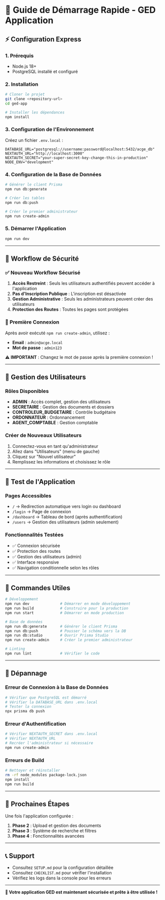 # 🚀 Guide de Démarrage Rapide - GED Application

## ⚡ Configuration Express

### 1. Prérequis
- Node.js 18+
- PostgreSQL installé et configuré

### 2. Installation
```bash
# Cloner le projet
git clone <repository-url>
cd ged-app

# Installer les dépendances
npm install
```

### 3. Configuration de l'Environnement
Créez un fichier `.env.local` :
```env
DATABASE_URL="postgresql://username:password@localhost:5432/acge_db"
NEXTAUTH_URL="http://localhost:3000"
NEXTAUTH_SECRET="your-super-secret-key-change-this-in-production"
NODE_ENV="development"
```

### 4. Configuration de la Base de Données
```bash
# Générer le client Prisma
npm run db:generate

# Créer les tables
npm run db:push

# Créer le premier administrateur
npm run create-admin
```

### 5. Démarrer l'Application
```bash
npm run dev
```

---

## 🔐 Workflow de Sécurité

### ✅ **Nouveau Workflow Sécurisé**

1. **Accès Restreint** : Seuls les utilisateurs authentifiés peuvent accéder à l'application
2. **Pas d'Inscription Publique** : L'inscription est désactivée
3. **Gestion Administrative** : Seuls les administrateurs peuvent créer des utilisateurs
4. **Protection des Routes** : Toutes les pages sont protégées

### 🔑 **Première Connexion**

Après avoir exécuté `npm run create-admin`, utilisez :
- **Email** : `admin@acge.local`
- **Mot de passe** : `admin123`

⚠️ **IMPORTANT** : Changez le mot de passe après la première connexion !

---

## 👥 Gestion des Utilisateurs

### **Rôles Disponibles**
- **ADMIN** : Accès complet, gestion des utilisateurs
- **SECRETAIRE** : Gestion des documents et dossiers
- **CONTROLEUR_BUDGETAIRE** : Contrôle budgétaire
- **ORDONNATEUR** : Ordonnancement
- **AGENT_COMPTABLE** : Gestion comptable

### **Créer de Nouveaux Utilisateurs**
1. Connectez-vous en tant qu'administrateur
2. Allez dans "Utilisateurs" (menu de gauche)
3. Cliquez sur "Nouvel utilisateur"
4. Remplissez les informations et choisissez le rôle

---

## 📱 Test de l'Application

### **Pages Accessibles**
- `/` → Redirection automatique vers login ou dashboard
- `/login` → Page de connexion
- `/dashboard` → Tableau de bord (après authentification)
- `/users` → Gestion des utilisateurs (admin seulement)

### **Fonctionnalités Testées**
- ✅ Connexion sécurisée
- ✅ Protection des routes
- ✅ Gestion des utilisateurs (admin)
- ✅ Interface responsive
- ✅ Navigation conditionnelle selon les rôles

---

## 🔧 Commandes Utiles

```bash
# Développement
npm run dev              # Démarrer en mode développement
npm run build            # Construire pour la production
npm run start            # Démarrer en mode production

# Base de données
npm run db:generate      # Générer le client Prisma
npm run db:push          # Pousser le schéma vers la DB
npm run db:studio        # Ouvrir Prisma Studio
npm run create-admin     # Créer le premier administrateur

# Linting
npm run lint             # Vérifier le code
```

---

## 🚨 Dépannage

### **Erreur de Connexion à la Base de Données**
```bash
# Vérifier que PostgreSQL est démarré
# Vérifier la DATABASE_URL dans .env.local
# Tester la connexion
npx prisma db push
```

### **Erreur d'Authentification**
```bash
# Vérifier NEXTAUTH_SECRET dans .env.local
# Vérifier NEXTAUTH_URL
# Recréer l'administrateur si nécessaire
npm run create-admin
```

### **Erreurs de Build**
```bash
# Nettoyer et réinstaller
rm -rf node_modules package-lock.json
npm install
npm run build
```

---

## 🎯 Prochaines Étapes

Une fois l'application configurée :

1. **Phase 2** : Upload et gestion des documents
2. **Phase 3** : Système de recherche et filtres
3. **Phase 4** : Fonctionnalités avancées

---

## 📞 Support

- Consultez `SETUP.md` pour la configuration détaillée
- Consultez `CHECKLIST.md` pour vérifier l'installation
- Vérifiez les logs dans la console pour les erreurs

---

**🎉 Votre application GED est maintenant sécurisée et prête à être utilisée !**
